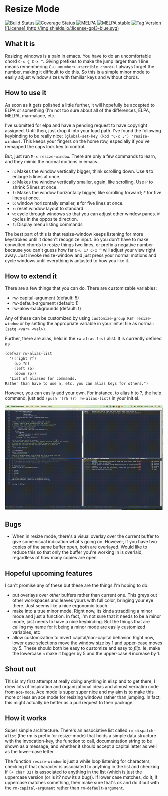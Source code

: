 # Resize Mode #

[![Build Status](https://travis-ci.org/dpsutton/resize-window.svg)](https://travis-ci.org/dpsutton/resize-window)
[![Coverage Status](https://coveralls.io/repos/dpsutton/resize-window/badge.svg)](https://coveralls.io/r/dpsutton/resize-window)
[![MELPA](http://melpa.org/packages/resize-window-badge.svg)](http://melpa.org/#/resize-window)
[![MELPA stable](http://stable.melpa.org/packages/resize-window-badge.svg)](http://stable.melpa.org/#/resize-window)
[![Tag Version](https://img.shields.io/github/tag/dpsutton/resize-window.svg)](https://github.com/dpsutton/resize-window/tags)
[![License] (http://img.shields.io/:license-gpl3-blue.svg)](http://www.gnu.org/licenses/gpl-3.0.html)

## What it is ##
Resizing windows is a pain in emacs. You have to do an uncomfortable
chord `C-x {`, `C-x ^`. Giving prefixes to make the jump larger than 1
line means remembering `C-u <number> <terrible chord>`. I always
forget the number, making it difficult to do this. So this is a simple
minor mode to easily adjust window sizes with familiar keys and
without chords.

## How to use it ##
As soon as it gets polished a little further, it will hopefully be
accepted to ELPA or something (I'm not too sure about all of the
differences, ELPA, MELPA, marmalade, etc.

I've submitted for elpa and have a pending request to have copyright
assigned. Until then, just drop it into your load path. I've found the
following keybinding to be really nice:
`(global-set-key (kbd "C-c ;") 'resize-window)`.
This keeps your fingers on the home row, especially if you've remapped
the caps lock key to control.

But, just run `M-x resize-window`. There are only a few commands to learn,
and they mimic the normal motions in emacs.

- `n`: Makes the window vertically bigger, think scrolling down. Use
`N` to enlarge 5 lines at once.
- `p`: Makes the window vertically smaller, again, like scrolling. Use
`P` to shrink 5 lines at once.
- `f`: Makes the window horizontally bigger, like scrolling forward;
`F` for five lines at once.
- `b`: window horizontally smaller, `B` for five lines at once.
- `r`: reset window layout to standard
- `w`: cycle through windows so that you can adjust other window
panes. `W` cycles in the opposite direction.
- `?`: Display menu listing commands

The best part of this is that resize-window keeps listening for more
keystrokes until it doesn't recognize input. So you don't have to make
convulted chords to resize things two lines, or prefix a negative
number because you can't guess how far `C-u 17 C-x ^` will adjust your
view right away. Just invoke resize-window and just press your normal
motions and cycle windows until everything is adjusted to how you like
it.

## How to extend it ##
There are a few things that you can do. There are customizable variables:
- rw-capital-argument (default: 5)
- rw-default-argument (default: 1)
- rw-alow-backgrounds (default: t)

Any of these can be customized by using `customize-group RET
resize-window` or by setting the appropriate variable in your init.el
file as normal: `(setq <var> <val>)`.

Further, there are alias, held in the `rw-alias-list` alist. It is
currently defined as


    (defvar rw-alias-list
      '((right ?f)
        (up ?n)
        (left ?b)
        (down ?p))
      "List of aliases for commands.
    Rather than have to use n, etc, you can alias keys for others.")

However, you can easily add your own. For instance, to alias h to ?,
the help command, just add `(push '(?h ??) rw-alias-list)` in your init.el.


![usage gif](resize-mode.gif)

## Bugs ##
- When in resize mode, there's a visual overlay over the current
buffer to give some visual indication what's going on. However, if
you have two copies of the same buffer open, both are
overlayed. Would like to reduce this so that only the buffer you're
working in is overlaid, regardless of how many copies are open

## Hopeful upcoming features ##
I can't promise any of these but these are the things I'm hoping to
do:
- put overlays over *other* buffers rather than current one. This
greys out other workspaces and leaves yours with full color,
bringing your eye there. Just seems like a nice ergonomic touch.
- make into a true minor mode. Right now, its kinda straddling a minor
mode and just a function. In fact, i'm not sure that it needs to be
a minor mode, just needs to have a nice keybinding. But the things
that are calling my name for it being a minor mode are easily
customized variables, etc
- allow customization to invert capital/non-capital behavior. Right
now, lower case selections move the window size by 1 and upper-case
moves by 5. These should both be easy to customize and easy to
*flip*. Ie, make the lowercase `n` make it bigger by 5 and the
upper-case `N` increase by 1.

## Shout out ##
This is my first attempt at really doing anything in elisp and to get
there, I drew lots of inspiration and organizational ideas and almost
verbatim code from `ace-mode`. Ace mode is super super nice and my aim
is to make this more or less an ace mode for resizing windows rather
than jumping. In fact, this might actually be better as a pull request
to their package.

## How it works ##
Super simple architecture. There's an associative list called
`rm-dispatch-alist` (the rm is prefix for resize-mode) that holds a
simple data structure with the invocation-key, the function to call,
documentation string to be shown as a message, and whether it should
accept a capital letter as well as the lower-case letter.

The function `resize-window` is just a while loop listening for
characters, checking if that character is associated to anything in
the list and checking if `(+ char 32)` is associated to anything in
the list (which is just the uppercase version (or is it? now its a
bug)). If lower case matches, do it, if uppercase matches something,
then make sure that's ok and do it but with the `rm-capital-argument`
rather than `rm-default-argument`.
